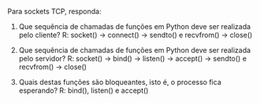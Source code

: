 Para sockets TCP, responda:
1) Que sequência de chamadas de funções em Python deve ser realizada pelo cliente?
   R: socket() -> connect() -> sendto() e recvfrom() -> close()
   
2) Que sequência de chamadas de funções em Python deve ser realizada pelo servidor?
   R: socket() -> bind() -> listen() -> accept() -> sendto() e recvfrom() -> close()
   
3) Quais destas funções são bloqueantes, isto é, o processo fica esperando?
   R: bind(), listen() e accept()